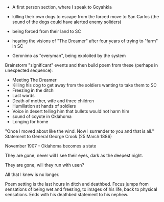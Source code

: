 - A first person section, where I speak to Goyahkla

- killing their own dogs to escape from the forced move to San Carlos (the sound of the dogs could have alerted enemy soliders)

- being forced from their land to SC

- hearing the visions of "The Dreamer" after four years of trying to "farm" in SC

- Geronimo as "everyman", being exploited by the system

Brainstorm "significant" events and then build poem from these (perhaps in unexpected sequence):

- Meeting The Dreamer
- Killing his dog to get away from the soldiers wanting to take them to SC
- Freezing in the ditch
- Last words
- Death of mother, wife and three children
- Humiliation at hands of soldiers
- Voice in desert telling him that bullets would not harm him
- sound of coyote in Oklahoma
- Longing for home

"Once I moved about like the wind. Now I surrender to you and that is all."
Statement to General George Crook (25 March 1886)

November 1907 - Oklahoma becomes a state

They are gone,
never will I see their eyes,
dark as the deepest night.

They are gone,
will they run with usen?

All that I knew is no longer.

Poem setting is the last hours in ditch and deathbed. Focus jumps from sensations of being wet and freezing, to images of his life, back to physical sensations. Ends with his deathbed statement to his nephew.
